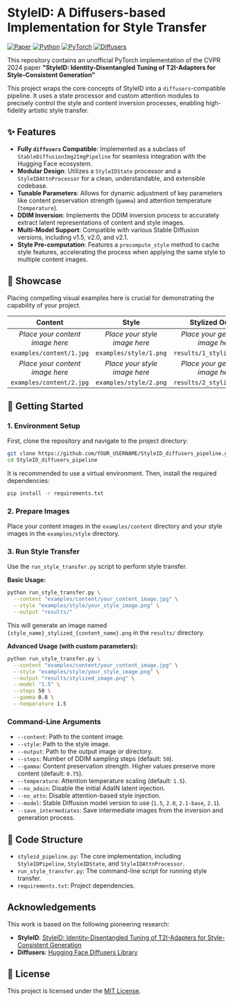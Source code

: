 # StyleID: A Diffusers-based Implementation for Style Transfer

[![Paper](https://img.shields.io/badge/paper-CVPR'24-blue)](https://arxiv.org/abs/2404.09468)
[![Python](https://img.shields.io/badge/Python-3.8+-green.svg)](https://www.python.org/)
[![PyTorch](https://img.shields.io/badge/PyTorch-2.0+-ee4c2c.svg)](https://pytorch.org/)
[![Diffusers](https://img.shields.io/badge/%F0%9F%A4%97%20Hugging%20Face-Diffusers-yellow)](https://github.com/huggingface/diffusers)

This repository contains an unofficial PyTorch implementation of the CVPR 2024 paper **"StyleID: Identity-Disentangled Tuning of T2I-Adapters for Style-Consistent Generation"** 

This project wraps the core concepts of StyleID into a `diffusers`-compatible pipeline. It uses a state processor and custom attention modules to precisely control the style and content inversion processes, enabling high-fidelity artistic style transfer.

## ✨ Features

- **Fully `diffusers` Compatible**: Implemented as a subclass of `StableDiffusionImg2ImgPipeline` for seamless integration with the Hugging Face ecosystem.
- **Modular Design**: Utilizes a `StyleIDState` processor and a `StyleIDAttnProcessor` for a clean, understandable, and extensible codebase.
- **Tunable Parameters**: Allows for dynamic adjustment of key parameters like content preservation strength (`gamma`) and attention temperature (`temperature`).
- **DDIM Inversion**: Implements the DDIM inversion process to accurately extract latent representations of content and style images.
- **Multi-Model Support**: Compatible with various Stable Diffusion versions, including v1.5, v2.0, and v2.1.
- **Style Pre-computation**: Features a `precompute_style` method to cache style features, accelerating the process when applying the same style to multiple content images.

## 🎨 Showcase

Placing compelling visual examples here is crucial for demonstrating the capability of your project.

| Content | Style | Stylized Output |
| :---: | :---: | :---: |
| *Place your content image here* | *Place your style image here* | *Place your generated image here* |
| `examples/content/1.jpg` | `examples/style/1.png` | `results/1_stylized_1.png` |
| *Place your content image here* | *Place your style image here* | *Place your generated image here* |
| `examples/content/2.jpg` | `examples/style/2.png` | `results/2_stylized_2.png` |


## 🚀 Getting Started

### 1. Environment Setup

First, clone the repository and navigate to the project directory:
```bash
git clone https://github.com/YOUR_USERNAME/StyleID_diffusers_pipeline.git
cd StyleID_diffusers_pipeline
```

It is recommended to use a virtual environment. Then, install the required dependencies:
```bash
pip install -r requirements.txt
```

### 2. Prepare Images

Place your content images in the `examples/content` directory and your style images in the `examples/style` directory.

### 3. Run Style Transfer

Use the `run_style_transfer.py` script to perform style transfer.

**Basic Usage:**
```bash
python run_style_transfer.py \
  --content "examples/content/your_content_image.jpg" \
  --style "examples/style/your_style_image.png" \
  --output "results/"
```
This will generate an image named `{style_name}_stylized_{content_name}.png` in the `results/` directory.

**Advanced Usage (with custom parameters):**
```bash
python run_style_transfer.py \
  --content "examples/content/your_content_image.jpg" \
  --style "examples/style/your_style_image.png" \
  --output "results/stylized_image.png" \
  --model "1.5" \
  --steps 50 \
  --gamma 0.8 \
  --temperature 1.5
```

### Command-Line Arguments

- `--content`: Path to the content image.
- `--style`: Path to the style image.
- `--output`: Path to the output image or directory.
- `--steps`: Number of DDIM sampling steps (default: `50`).
- `--gamma`: Content preservation strength. Higher values preserve more content (default: `0.75`).
- `--temperature`: Attention temperature scaling (default: `1.5`).
- `--no_adain`: Disable the initial AdaIN latent injection.
- `--no_attn`: Disable attention-based style injection.
- `--model`: Stable Diffusion model version to use (`1.5`, `2.0`, `2.1-base`, `2.1`).
- `--save_intermediates`: Save intermediate images from the inversion and generation process.

## 🔧 Code Structure

- `styleid_pipeline.py`: The core implementation, including `StyleIDPipeline`, `StyleIDState`, and `StyleIDAttnProcessor`.
- `run_style_transfer.py`: The command-line script for running style transfer.
- `requirements.txt`: Project dependencies.

##  Acknowledgements

This work is based on the following pioneering research:
- **StyleID**: [StyleID: Identity-Disentangled Tuning of T2I-Adapters for Style-Consistent Generation](https://arxiv.org/abs/2404.09468)
- **Diffusers**: [Hugging Face Diffusers Library](https://github.com/huggingface/diffusers)

## 📄 License 

This project is licensed under the [MIT License](LICENSE).
